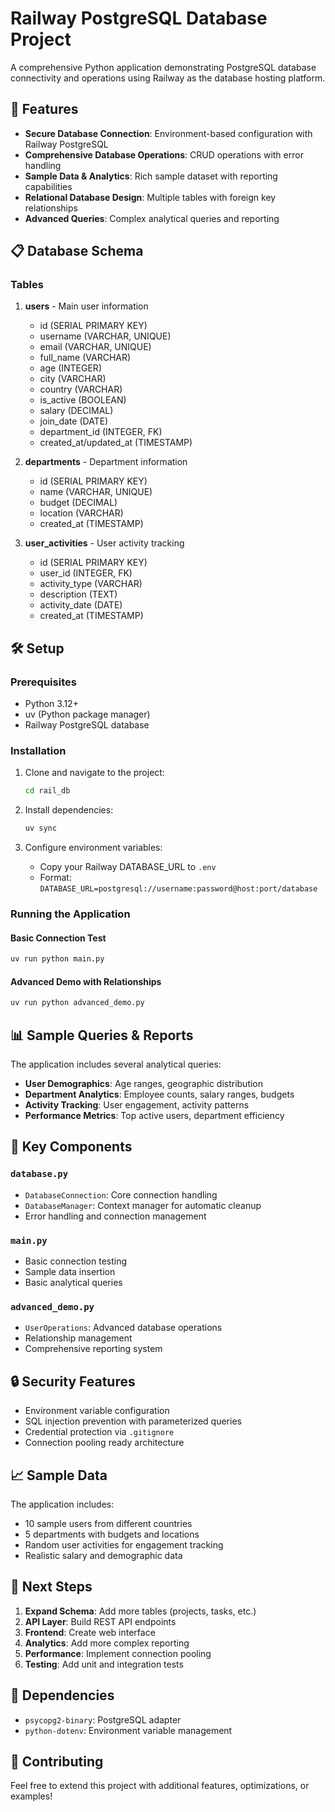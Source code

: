 # Railway PostgreSQL Database Project

A comprehensive Python application demonstrating PostgreSQL database connectivity and operations using Railway as the database hosting platform.

## 🚀 Features

- **Secure Database Connection**: Environment-based configuration with Railway PostgreSQL
- **Comprehensive Database Operations**: CRUD operations with error handling
- **Sample Data & Analytics**: Rich sample dataset with reporting capabilities
- **Relational Database Design**: Multiple tables with foreign key relationships
- **Advanced Queries**: Complex analytical queries and reporting

## 📋 Database Schema

### Tables

1. **users** - Main user information
   - id (SERIAL PRIMARY KEY)
   - username (VARCHAR, UNIQUE)
   - email (VARCHAR, UNIQUE)
   - full_name (VARCHAR)
   - age (INTEGER)
   - city (VARCHAR)
   - country (VARCHAR)
   - is_active (BOOLEAN)
   - salary (DECIMAL)
   - join_date (DATE)
   - department_id (INTEGER, FK)
   - created_at/updated_at (TIMESTAMP)

2. **departments** - Department information
   - id (SERIAL PRIMARY KEY)
   - name (VARCHAR, UNIQUE)
   - budget (DECIMAL)
   - location (VARCHAR)
   - created_at (TIMESTAMP)

3. **user_activities** - User activity tracking
   - id (SERIAL PRIMARY KEY)
   - user_id (INTEGER, FK)
   - activity_type (VARCHAR)
   - description (TEXT)
   - activity_date (DATE)
   - created_at (TIMESTAMP)

## 🛠️ Setup

### Prerequisites

- Python 3.12+
- uv (Python package manager)
- Railway PostgreSQL database

### Installation

1. Clone and navigate to the project:
   ```bash
   cd rail_db
   ```

2. Install dependencies:
   ```bash
   uv sync
   ```

3. Configure environment variables:
   - Copy your Railway DATABASE_URL to `.env`
   - Format: `DATABASE_URL=postgresql://username:password@host:port/database`

### Running the Application

#### Basic Connection Test
```bash
uv run python main.py
```

#### Advanced Demo with Relationships
```bash
uv run python advanced_demo.py
```

## 📊 Sample Queries & Reports

The application includes several analytical queries:

- **User Demographics**: Age ranges, geographic distribution
- **Department Analytics**: Employee counts, salary ranges, budgets
- **Activity Tracking**: User engagement, activity patterns
- **Performance Metrics**: Top active users, department efficiency

## 🔧 Key Components

### `database.py`
- `DatabaseConnection`: Core connection handling
- `DatabaseManager`: Context manager for automatic cleanup
- Error handling and connection management

### `main.py`
- Basic connection testing
- Sample data insertion
- Basic analytical queries

### `advanced_demo.py`  
- `UserOperations`: Advanced database operations
- Relationship management
- Comprehensive reporting system

## 🔒 Security Features

- Environment variable configuration
- SQL injection prevention with parameterized queries
- Credential protection via `.gitignore`
- Connection pooling ready architecture

## 📈 Sample Data

The application includes:
- 10 sample users from different countries
- 5 departments with budgets and locations
- Random user activities for engagement tracking
- Realistic salary and demographic data

## 🚀 Next Steps

1. **Expand Schema**: Add more tables (projects, tasks, etc.)
2. **API Layer**: Build REST API endpoints
3. **Frontend**: Create web interface
4. **Analytics**: Add more complex reporting
5. **Performance**: Implement connection pooling
6. **Testing**: Add unit and integration tests

## 📝 Dependencies

- `psycopg2-binary`: PostgreSQL adapter
- `python-dotenv`: Environment variable management

## 🤝 Contributing

Feel free to extend this project with additional features, optimizations, or examples!
